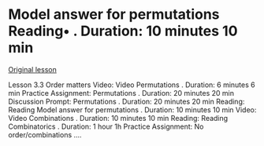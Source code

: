 # Model answer for permutations Reading• . Duration: 10 minutes 10 min

[Original lesson](https://www.coursera.org/learn/uol-fundamentals-of-computer-science/supplement/rl5pO/model-answer-for-permutations)

Lesson 3.3 Order matters Video: Video Permutations . Duration: 6 minutes 6 min Practice Assignment: Permutations . Duration: 20 minutes 20 min Discussion Prompt: Permutations . Duration: 20 minutes 20 min Reading: Reading Model answer for permutations . Duration: 10 minutes 10 min Video: Video Combinations . Duration: 10 minutes 10 min Reading: Reading Combinatorics . Duration: 1 hour 1h Practice Assignment: No order/combinations ....

